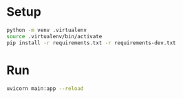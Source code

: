 # Setup

```bash
python -m venv .virtualenv
source .virtualenv/bin/activate
pip install -r requirements.txt -r requirements-dev.txt
```

# Run

```bash
uvicorn main:app --reload
```
